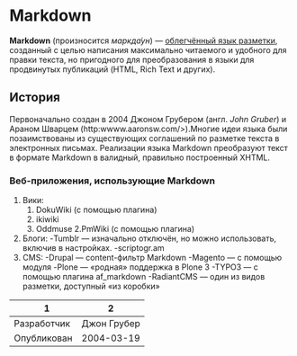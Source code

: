 # Markdown
**Markdown** (произносится *маркда́ун*) — [облегчённый язык разметки](https://ru.wikipedia.org/wiki/Язык_разметки#Облегчённ..), созданный с целью написания максимально читаемого и удобного для правки текста, но пригодного для преобразования в языки для продвинутых публикаций (HTML, Rich Text и других).
## История
Первоначально создан в 2004 Джоном Грубером (англ. *John Gruber*) и Араном Шварцем (http:wwww.aaronsw.com/>).Многие идеи языка были позаимствованы из существующих соглашений по разметке текста в электронных письмах. Реализации языка Markdown преобразуют текст в формате Markdown в валидный, правильно построенный XHTML.
### Веб-приложения, использующие Markdown
1. Вики: 
   1. DokuWiki (с помощью плагина)  
   2. ikiwiki  
   3. Oddmuse 
2.PmWiki (с помощью плагина) 
2. Блоги: 
    -Tumblr — изначально отключён, но можно использовать, включив в настройках. 
    -scriptogr.am 
3. CMS: 
    -Drupal — content-фильтр Markdown 
    -Magento — с помощью модуля 
    -Plone — «родная» поддержка в Plone 3 
    -TYPO3 — с помощью плагина af_markdown 
    -RadiantCMS — один из видов разметки, доступный «из коробки» 
    
    1|2
---|:---:
Разработчик|Джон Грубер
Опубликован|2004-03-19
